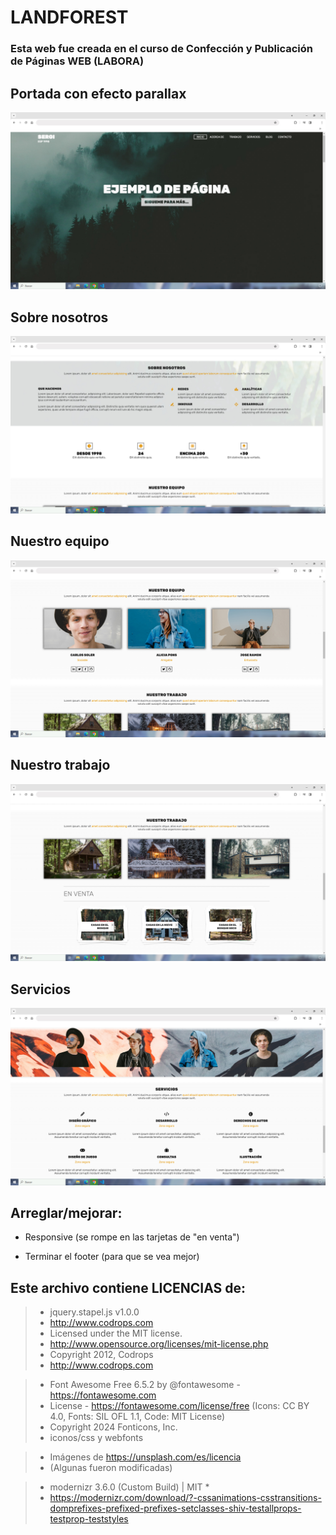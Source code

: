 # LANDFOREST

### Esta web fue creada en el curso de Confección y Publicación de Páginas WEB (LABORA)

## Portada con efecto parallax

<img src="https://github.com/SergiCodeDev/LANDFORES/blob/main/README/01LANDFORES.jpg?raw=true" alt="portada">

## Sobre nosotros

<img src="https://github.com/SergiCodeDev/LANDFORES/blob/main/README/02LANDFORES.jpg?raw=true" alt="Sobre nosotros">

## Nuestro equipo

<img src="https://github.com/SergiCodeDev/LANDFORES/blob/main/README/03LANDFORES.jpg?raw=true" alt="Nuestro equipo">

## Nuestro trabajo

<img src="https://github.com/SergiCodeDev/LANDFORES/blob/main/README/04LANDFORES.jpg?raw=true" alt="Nuestro trabajo">

## Servicios

<img src="https://github.com/SergiCodeDev/LANDFORES/blob/main/README/05LANDFORES.jpg?raw=true" alt="Servicios">


## Arreglar/mejorar:

- Responsive (se rompe en las tarjetas de "en venta")

- Terminar el footer (para que se vea mejor)

## Este archivo contiene LICENCIAS de:

> * jquery.stapel.js v1.0.0
> * http://www.codrops.com
> * Licensed under the MIT license.
> * http://www.opensource.org/licenses/mit-license.php
> * Copyright 2012, Codrops
> * http://www.codrops.com


> * Font Awesome Free 6.5.2 by @fontawesome - https://fontawesome.com
> * License - https://fontawesome.com/license/free (Icons: CC BY 4.0, Fonts: SIL OFL 1.1, Code: MIT License)
> * Copyright 2024 Fonticons, Inc.
> * iconos/css y webfonts

> * Imágenes de https://unsplash.com/es/licencia
> * (Algunas fueron modificadas)

> * modernizr 3.6.0 (Custom Build) | MIT *
> * https://modernizr.com/download/?-cssanimations-csstransitions-domprefixes-prefixed-prefixes-setclasses-shiv-testallprops-testprop-teststyles 
